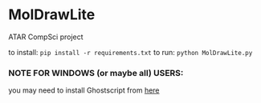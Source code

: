 # MolDrawLite
ATAR CompSci project

to install: `pip install -r requirements.txt`
to run: `python MolDrawLite.py`

### NOTE FOR WINDOWS (or maybe all) USERS:
you may need to install Ghostscript from [here](https://ghostscript.com/releases/gsdnld.html)
